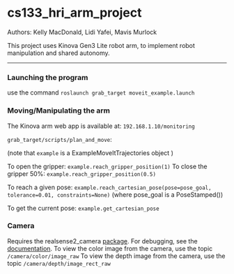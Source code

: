 # cs133_hri_arm_project
Authors: Kelly MacDonald, Lidi Yafei, Mavis Murlock

This project uses Kinova Gen3 Lite robot arm, to implement robot manipulation and shared autonomy.

-----
### Launching the program
use the command `roslaunch grab_target moveit_example.launch`

### Moving/Manipulating the arm
The Kinova arm web app is available at: `192.168.1.10/monitoring` 

`grab_target/scripts/plan_and_move`:

  (note that `example` is a ExampleMoveItTrajectories object )

  To open the gripper: `example.reach_gripper_position(1)`
  To close the gripper 50%: `example.reach_gripper_position(0.5)`

  To reach a given pose: `example.reach_cartesian_pose(pose=pose_goal, tolerance=0.01, constraints=None)`
  (where pose_goal is a PoseStamped())

  To get the current pose: `example.get_cartesian_pose`
  
 ### Camera
 Requires the realsense2_camera [package](https://github.com/IntelRealSense/realsense-ros#installation-instructions). For debugging, see the [documentation](https://github.com/IntelRealSense/librealsense/blob/master/doc/distribution_linux.md#installing-the-packages).
 To view the color image from the camera, use the topic `/camera/color/image_raw`
 To view the depth image from the camera, use the topic `/camera/depth/image_rect_raw`

